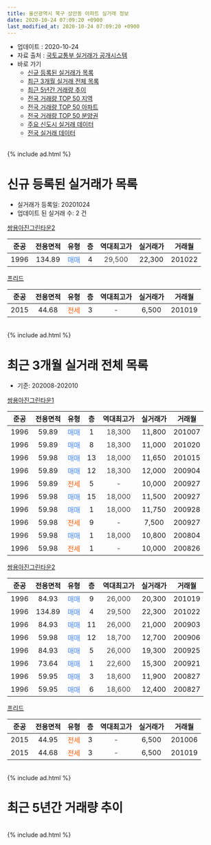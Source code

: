 ```yaml
---
title: 울산광역시 북구 상안동 아파트 실거래 정보
date: 2020-10-24 07:09:20 +0900
last_modified_at: 2020-10-24 07:09:20 +0900
---
```


* 업데이트 : 2020-10-24
* 자료 출처 : [국토교통부 실거래가 공개시스템](http://rt.molit.go.kr)
* 바로 가기
    * [신규 등록된 실거래가 목록](#신규-등록된-실거래가-목록)
    * [최근 3개월 실거래 전체 목록](#최근-3개월-실거래-전체-목록)
    * [최근 5년간 거래량 추이](#최근-5년간-거래량-추이)
    * [전국 거래량 TOP 50 지역](https://inasie.github.io/apt-trade-info/최근-3개월-전국에서-가장-거래가-많이-발생한-지역)
    * [전국 거래량 TOP 50 아파트](https://inasie.github.io/apt-trade-info/최근-3개월-전국에서-가장-거래가-많이-발생한-아파트)
    * [전국 거래량 TOP 50 분양권](https://inasie.github.io/apt-trade-info/최근-3개월-전국에서-가장-거래가-많이-발생한-분양권)
    * [주요 신도시 실거래 데이터](https://inasie.github.io/apt-trade-info/주요-신도시)
    * [전국 실거래 데이터](https://inasie.github.io/apt-trade-info/전국)
<br>
{% include ad.html %}
<br>

# 신규 등록된 실거래가 목록
* 실거래가 등록일: 20201024
* 업데이트 된 실거래 수: 2 건


[쌍용아진그린타운2](https://search.naver.com/search.naver?query=%EC%9A%B8%EC%82%B0%EA%B4%91%EC%97%AD%EC%8B%9C+%EB%B6%81%EA%B5%AC+%EC%83%81%EC%95%88%EB%8F%99+%EC%8C%8D%EC%9A%A9%EC%95%84%EC%A7%84%EA%B7%B8%EB%A6%B0%ED%83%80%EC%9A%B42)

|준공|전용면적|유형|층|역대최고가|실거래가|거래월|
|:---:|:---:|:---:|:---:|:---:|:---:|:---:|
|1996|134.89|<span style="color:#4285f3">매매</span>|4|<span style="color:#444444">29,500</span>|22,300|201022|

[프리드](https://search.naver.com/search.naver?query=%EC%9A%B8%EC%82%B0%EA%B4%91%EC%97%AD%EC%8B%9C+%EB%B6%81%EA%B5%AC+%EC%83%81%EC%95%88%EB%8F%99+%ED%94%84%EB%A6%AC%EB%93%9C)

|준공|전용면적|유형|층|역대최고가|실거래가|거래월|
|:---:|:---:|:---:|:---:|:---:|:---:|:---:|
|2015|44.68|<span style="color:#ff5a00">전세</span>|3|<span style="color:#444444">-</span>|6,500|201019|


<br>
{% include ad.html %}
<br>

# 최근 3개월 실거래 전체 목록
* 기준: 202008-202010


[쌍용아진그린타운1](https://search.naver.com/search.naver?query=%EC%9A%B8%EC%82%B0%EA%B4%91%EC%97%AD%EC%8B%9C+%EB%B6%81%EA%B5%AC+%EC%83%81%EC%95%88%EB%8F%99+%EC%8C%8D%EC%9A%A9%EC%95%84%EC%A7%84%EA%B7%B8%EB%A6%B0%ED%83%80%EC%9A%B41)

|준공|전용면적|유형|층|역대최고가|실거래가|거래월|
|:---:|:---:|:---:|:---:|:---:|:---:|:---:|
|1996|59.89|<span style="color:#4285f3">매매</span>|1|<span style="color:#444444">18,300</span>|11,800|201007|
|1996|59.89|<span style="color:#4285f3">매매</span>|8|<span style="color:#444444">18,300</span>|11,000|201020|
|1996|59.98|<span style="color:#4285f3">매매</span>|13|<span style="color:#444444">18,000</span>|11,650|201015|
|1996|59.89|<span style="color:#4285f3">매매</span>|12|<span style="color:#444444">18,300</span>|12,000|200904|
|1996|59.89|<span style="color:#ff5a00">전세</span>|5|<span style="color:#444444">-</span>|10,000|200927|
|1996|59.98|<span style="color:#4285f3">매매</span>|15|<span style="color:#444444">18,000</span>|11,500|200927|
|1996|59.98|<span style="color:#4285f3">매매</span>|1|<span style="color:#444444">18,000</span>|11,750|200928|
|1996|59.98|<span style="color:#ff5a00">전세</span>|9|<span style="color:#444444">-</span>|7,500|200927|
|1996|59.98|<span style="color:#4285f3">매매</span>|1|<span style="color:#444444">18,000</span>|10,800|200804|
|1996|59.98|<span style="color:#ff5a00">전세</span>|1|<span style="color:#444444">-</span>|10,000|200826|

[쌍용아진그린타운2](https://search.naver.com/search.naver?query=%EC%9A%B8%EC%82%B0%EA%B4%91%EC%97%AD%EC%8B%9C+%EB%B6%81%EA%B5%AC+%EC%83%81%EC%95%88%EB%8F%99+%EC%8C%8D%EC%9A%A9%EC%95%84%EC%A7%84%EA%B7%B8%EB%A6%B0%ED%83%80%EC%9A%B42)

|준공|전용면적|유형|층|역대최고가|실거래가|거래월|
|:---:|:---:|:---:|:---:|:---:|:---:|:---:|
|1996|84.93|<span style="color:#4285f3">매매</span>|9|<span style="color:#444444">26,000</span>|20,300|201019|
|1996|134.89|<span style="color:#4285f3">매매</span>|4|<span style="color:#444444">29,500</span>|22,300|201022|
|1996|84.93|<span style="color:#4285f3">매매</span>|11|<span style="color:#444444">26,000</span>|21,000|200903|
|1996|59.98|<span style="color:#4285f3">매매</span>|12|<span style="color:#444444">18,700</span>|12,700|200906|
|1996|84.93|<span style="color:#4285f3">매매</span>|5|<span style="color:#444444">26,000</span>|19,300|200925|
|1996|73.64|<span style="color:#4285f3">매매</span>|1|<span style="color:#444444">22,600</span>|15,300|200921|
|1996|59.95|<span style="color:#4285f3">매매</span>|3|<span style="color:#444444">18,600</span>|11,900|200827|
|1996|59.95|<span style="color:#4285f3">매매</span>|6|<span style="color:#444444">18,600</span>|12,400|200827|

[프리드](https://search.naver.com/search.naver?query=%EC%9A%B8%EC%82%B0%EA%B4%91%EC%97%AD%EC%8B%9C+%EB%B6%81%EA%B5%AC+%EC%83%81%EC%95%88%EB%8F%99+%ED%94%84%EB%A6%AC%EB%93%9C)

|준공|전용면적|유형|층|역대최고가|실거래가|거래월|
|:---:|:---:|:---:|:---:|:---:|:---:|:---:|
|2015|44.95|<span style="color:#ff5a00">전세</span>|3|<span style="color:#444444">-</span>|6,500|201006|
|2015|44.68|<span style="color:#ff5a00">전세</span>|3|<span style="color:#444444">-</span>|6,500|201019|


<br>
{% include ad.html %}
<br>

# 최근 5년간 거래량 추이


<div style="width:100%;">
    <canvas id="deal_progress" height="200"></canvas>
</div>

<script>
new Chart(document.getElementById("deal_progress"), {
    type: 'line',
    data: {
        labels: ['201510','201511','201512','201601','201602','201603','201604','201605','201606','201607','201608','201609','201610','201611','201612','201701','201702','201703','201704','201705','201706','201707','201708','201709','201710','201711','201712','201801','201802','201803','201804','201805','201806','201807','201808','201809','201810','201811','201812','201901','201902','201903','201904','201905','201906','201907','201908','201909','201910','201911','201912','202001','202002','202003','202004','202005','202006','202007','202008','202009','202010'],
        datasets: [{
            label: '매매',
            pointRadius: 1,
            data: [15, 15, 8, 2, 6, 12, 5, 16, 6, 5, 8, 5, 9, 5, 5, 6, 9, 7, 7, 11, 10, 9, 8, 9, 4, 5, 3, 5, 9, 12, 11, 9, 8, 7, 7, 7, 4, 4, 9, 6, 5, 5, 6, 9, 4, 7, 8, 13, 11, 23, 7, 10, 7, 8, 2, 7, 9, 5, 3, 7, 5],
            borderColor: "rgba(255, 201, 14, 1)",
            backgroundColor: "rgba(255, 201, 14, 0.5)",
            fill: false,
            lineTension: 0
        },{
            label: '전월세',
            pointRadius: 1,
            data: [11, 3, 6, 8, 3, 12, 6, 8, 5, 5, 6, 6, 6, 5, 7, 3, 6, 5, 4, 4, 2, 3, 3, 10, 2, 7, 6, 8, 6, 7, 8, 10, 8, 9, 9, 5, 9, 9, 2, 4, 9, 16, 12, 8, 12, 8, 13, 12, 12, 13, 19, 10, 7, 9, 6, 9, 7, 5, 1, 2, 2],
            borderColor: "rgba(0, 141, 185, 1)",
            backgroundColor: "rgba(0, 141, 185, 0.5)",
            fill: false,
            lineTension: 0
        }
        ]
    },
    options: {
        responsive: true,
        title: {
            display: false
        },
        tooltips: {
            mode: 'index',
            intersect: false
        },
        hover: {
            mode: 'nearest',
            intersect: true
        },
        scales: {
            xAxes: [{
                display: true,
                scaleLabel: {
                    display: true,
                    labelString: '년/월'
                }
            }],
            yAxes: [{
                display: true,
                ticks: {
                    suggestedMin: 0,
                },
                scaleLabel: {
                    display: true,
                    labelString: '실거래 수'
                }
            }]
        }
    }
});

</script>


<br>
{% include ad.html %}
<br>

